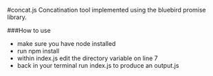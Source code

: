 #concat.js
Concatination tool implemented using the bluebird promise library.

###How to use
* make sure you have node installed
* run npm install
* within index.js edit the directory variable on line 7
* back in your terminal run index.js to produce an output.js
